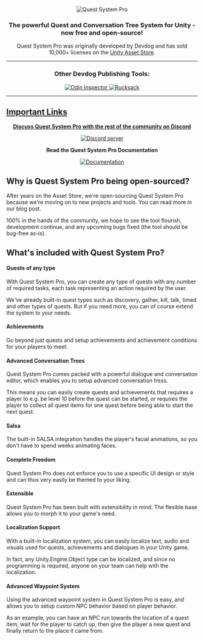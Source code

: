 <p align="center">
    <img src="https://i.imgur.com/euMeL9W.png" alt="Quest System Pro">
</p>
<h3 align="center" style="text-align:center;">
	The powerful Quest and Conversation Tree System for Unity - now free and open-source!
</h3>
<p align="center">
	Quest System Pro was originally developed by Devdog and has sold 10,000+ licenses on the <a href="https://assetstore.unity.com/publishers/3727">Unity Asset Store</a>.
</p>

<hr>

<h3 align="center" style="text-align:center;">
	Other Devdog Publishing Tools:
</h3>
<p align="center">	
	<a href="https://odininspector.com" target="_blank">
		<img src="https://i.imgur.com/mIPtgxG.png" alt="Odin Inspector">
	</a>
	<a href="https://assetstore.unity.com/packages/templates/systems/rucksack-ultimate-inventory-system-114921" target="_blank">
		<img src="https://i.imgur.com/IxKDtuv.png" alt="Rucksack">
</p>
<hr>

## Important Links
<p align="center">
	<b>Discuss Quest System Pro with the rest of the community on Discord</b></p>
<p align="center">
	<a href="https://discord.gg/AgDmStu">
		<img src="https://discordapp.com/api/guilds/355444042009673728/embed.png" alt="Discord server"></a></p>

<p align="center">
	<b>Read the Quest System Pro Documentation</b></p>
<p align="center">
	<a href="https://quest-system-pro-docs.readthedocs.io/en/latest/">
		<img src="https://i.imgur.com/0uTxaXy.png" alt="Documentation"></a></p>

## Why is Quest System Pro being open-sourced?

After years on the Asset Store, we're open-sourcing Quest System Pro because we're moving on to new projects and tools. You can read more in our blog post.

100% in the hands of the community, we hope to see the tool flourish, development continue, and any upcoming bugs fixed (the tool should be bug-free as-is).

## What's included with Quest System Pro?

#### Quests of any type
With Quest System Pro, you can create any type of quests with any number of required tasks, each task representing an action required by the user.

We've already built-in quest types such as discovery, gather, kill, talk, timed and other types of quests. But if you need more, you can of course extend the system to your needs.

#### Achievements
Go beyond just quests and setup achievements and achievement conditions for your players to meet. 

#### Advanced Conversation Trees
Quest System Pro comes packed with a powerful dialogue and conversation editor, which enables you to setup advanced conversation tress.

This means you can easily create quests and achievements that requires a player to e.g. be level 10 before the quest can be started, or requires the player to collect all quest items for one quest before being able to start the next quest.

#### Salsa
The built-in SALSA integration handles the player's facial animations, so you don't have to spend weeks animating faces.

#### Complete Freedom
Quest System Pro does not enforce you to use a specific UI design or style and can thus very easily be themed to your liking.

#### Extensible
Quest System Pro has been built with extensibility in mind. The flexible base allows you to morph it to your game's need.

#### Localization Support
With a built-in localization system, you can easily localize text, audio and visuals used for quests, achievements and dialogues in your Unity game.

In fact, any Unity.Engine.Object type can be localized, and since no programming is required, anyone on your team can help with the localization.

#### Advanced Waypoint System
Using the advanced waypoint system in Quest System Pro is easy, and allows you to setup custom NPC behavior based on player behavior.

As an example, you can have an NPC run towards the location of a quest item, wait for the player to catch up, then give the player a new quest and finally return to the place it came from.
